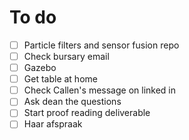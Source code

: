 # To do

- [ ] Particle filters and sensor fusion repo
- [ ] Check bursary email
- [ ] Gazebo
- [ ] Get table at home
- [ ] Check Callen's message on linked in
- [ ] Ask dean the questions
- [ ] Start proof reading deliverable
- [ ] Haar afspraak